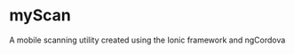 myScan
=====================

A mobile scanning utility created using the Ionic framework and ngCordova
